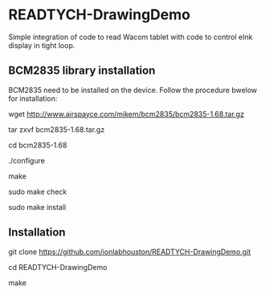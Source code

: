 # READTYCH-DrawingDemo

Simple integration of code to read Wacom tablet with code to control eInk display in tight loop.  

## BCM2835 library installation ##
BCM2835 need to be installed on the device. Follow the procedure bwelow for installation:

wget http://www.airspayce.com/mikem/bcm2835/bcm2835-1.68.tar.gz

tar zxvf bcm2835-1.68.tar.gz

cd bcm2835-1.68

./configure

make

sudo make check

sudo make install

## Installation ##

git clone https://github.com/ionlabhouston/READTYCH-DrawingDemo.git

cd READTYCH-DrawingDemo

make

